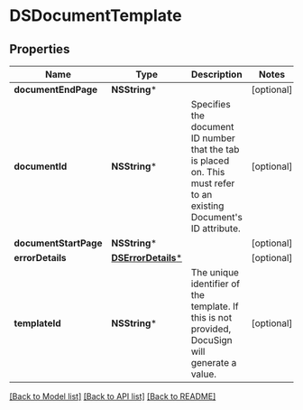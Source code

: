 # DSDocumentTemplate

## Properties
Name | Type | Description | Notes
------------ | ------------- | ------------- | -------------
**documentEndPage** | **NSString*** |  | [optional] 
**documentId** | **NSString*** | Specifies the document ID number that the tab is placed on. This must refer to an existing Document&#39;s ID attribute. | [optional] 
**documentStartPage** | **NSString*** |  | [optional] 
**errorDetails** | [**DSErrorDetails***](DSErrorDetails.md) |  | [optional] 
**templateId** | **NSString*** | The unique identifier of the template. If this is not provided, DocuSign will generate a value.  | [optional] 

[[Back to Model list]](../README.md#documentation-for-models) [[Back to API list]](../README.md#documentation-for-api-endpoints) [[Back to README]](../README.md)


